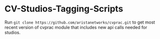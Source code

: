 # CV-Studios-Tagging-Scripts

Run `git clone https://github.com/aristanetworks/cvprac.git` to get most recent version of cvprac module that includes new api calls needed for studios.